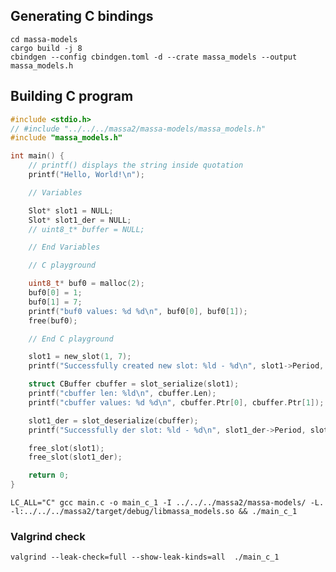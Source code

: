 ## Generating C bindings

    cd massa-models
    cargo build -j 8
    cbindgen --config cbindgen.toml -d --crate massa_models --output massa_models.h

## Building C program

```C
#include <stdio.h>
// #include "../../../massa2/massa-models/massa_models.h"
#include "massa_models.h"

int main() {
    // printf() displays the string inside quotation
    printf("Hello, World!\n");

    // Variables

    Slot* slot1 = NULL;
    Slot* slot1_der = NULL;
    // uint8_t* buffer = NULL;

    // End Variables

    // C playground

    uint8_t* buf0 = malloc(2);
    buf0[0] = 1;
    buf0[1] = 7;
    printf("buf0 values: %d %d\n", buf0[0], buf0[1]);
    free(buf0);

    // End C playground

    slot1 = new_slot(1, 7);
    printf("Successfully created new slot: %ld - %d\n", slot1->Period, slot1->Thread);

    struct CBuffer cbuffer = slot_serialize(slot1);
    printf("cbuffer len: %ld\n", cbuffer.Len);
    printf("cbuffer values: %d %d\n", cbuffer.Ptr[0], cbuffer.Ptr[1]);

    slot1_der = slot_deserialize(cbuffer);
    printf("Successfully der slot: %ld - %d\n", slot1_der->Period, slot1_der->Thread);

    free_slot(slot1);
    free_slot(slot1_der);

    return 0;
}
```

    LC_ALL="C" gcc main.c -o main_c_1 -I ../../../massa2/massa-models/ -L. -l:../../../massa2/target/debug/libmassa_models.so && ./main_c_1

### Valgrind check

    valgrind --leak-check=full --show-leak-kinds=all  ./main_c_1
